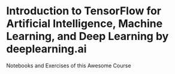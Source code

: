 # Introduction to TensorFlow for Artificial Intelligence, Machine Learning, and Deep Learning by deeplearning.ai  

Notebooks and Exercises of this Awesome Course